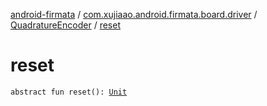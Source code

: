 [android-firmata](../../index.md) / [com.xujiaao.android.firmata.board.driver](../index.md) / [QuadratureEncoder](index.md) / [reset](./reset.md)

# reset

`abstract fun reset(): `[`Unit`](https://kotlinlang.org/api/latest/jvm/stdlib/kotlin/-unit/index.html)